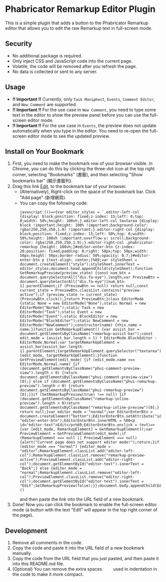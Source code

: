 # Phabricator Remarkup Editor Plugin

This is a simple plugin that adds a button to the Phabricator Remarkup editor that allows you to edit the raw Remarkup text in full-screen mode.

## Security
- No additional package is required.
- Only inject CSS and JavaScript code into the current page.
- Volatile, the code will be removed after you refresh the page.
- No data is collected or sent to any server.

## Usage
- **!! Important !!** Currently, only `Task Maniphest`, `Events`, `Comment Editor`, and `New Comment` are supported.
- **!! Important !!** For the use case in `New Comment`, you need to type some text in the editor to show the preview panel before you can use the full-screen editor mode.
- **!! Important !!** For the use case in `Events`, the preview does not update automatically when you type in the editor. You need to re-open the full-screen editor mode to see the updated preview.

## Install on Your Bookmark
<!-- Set the bookmark row to visible -->
1. First, you need to make the bookmark row of your browser visible. In Chrome, you can do this by clicking the three-dot icon at the top right corner, selecting "Bookmarks" (書籤), and then selecting "Show bookmarks bar" (顯示書籤列).
2.  Drag this link 
<a href='javascript:(()=>{var editor_styles = `.editor-left-col {display: block;position: fixed;z-index: 15;left: 0;top: 0;width: 50%;height: 100vh;}.editor-left-col textarea {display: block !important;height: 100% !important;background-color: rgba(250,250,250,1.0) !important;}.editor-right-col {display: block;position: fixed;z-index: 15;left: 50%;top: 0;width: 50%;height: 100vh !important;overflow-y: scroll;background-color: rgba(250,250,250,1.0);}.editor-right-col .phabricator-remarkup {height: 100vh;}#editor-enter-btn {z-index: 20;position: fixed;padding: 0;right: 50px;top: 50px;width: 50px;height: 50px;border-radius: 50%;opacity: 0.7;}#editor-enter-btn p {text-align: center;}%60;var styleSheet = document.createElement("style");styleSheet.innerText = editor_styles;document.head.appendChild(styleSheet);function SetRemarkupPreview(preview_state) {const num_btn = document.querySelectorAll("div.fa-eye").length;var PreviewBtn = document.querySelectorAll("div.fa-eye")[num_btn-1].parentElement;if (PreviewBtn == null) return null;const current_state = PreviewBtn.classList.contains("preview-active");if (preview_state != current_state) {PreviewBtn.click();}return PreviewBtn;}class EditorMode {static None = new EditorMode("None");static Normal = new EditorMode("Normal");static Task = new EditorMode("Task");static Event = new EditorMode("Event");static BlockEditor = new EditorMode("BlockEditor");static NewComment = new EditorMode("NewComment");constructor(name) {this.name = name;}}function GetRemarkupElement() {var assist_bar = document.getElementsByClassName("remarkup-assist-bar");const edit_mode = (assist_bar.length > 1) ? EditorMode.BlockEditor : EditorMode.Normal;var targetRemarkUpElement = assist_bar[assist_bar.length-1].parentElement;targetRemarkUpElement.querySelector("textarea").focus();return [edit_mode, targetRemarkUpElement];}function GetPreviewElement(edit_mode) {if (edit_mode.name === EditorMode.Normal.name) {if (document.getElementsByClassName("phui-comment-preview-view").length > 0) {return document.getElementsByClassName("phui-comment-preview-view")[0];} else if (document.getElementsByClassName("phui-remarkup-preview").length > 0) {return document.getElementsByClassName("phui-remarkup-preview")[0];}}if (SetRemarkupPreview(true) !== null) {if (document.getElementsByClassName("remarkup-inline-preview").length > 0)return document.getElementsByClassName("remarkup-inline-preview")[0];} return null;}var editor_mode = "normal";var EditorEnterBtn = document.createElement("button");EditorEnterBtn.setAttribute("id", "editor-enter-btn");EditorEnterBtn.innerHTML = %60<p id="editor-text">Edit</p>%60;EditorEnterBtn.onclick = (evt)=>{var [edit_mode, RemarkupElement] = GetRemarkupElement();var PreviewElement = GetPreviewElement(edit_mode);if (RemarkupElement === null || PreviewElement === null) {alert("Current page does not support editor mode!");return;}if (editor_mode === "normal") {editor_mode = "editor";RemarkupElement.classList.add("editor-left-col");RemarkupElement.classList.remove("remarkup-preview-active");PreviewElement.classList.add("editor-right-col");document.getElementById("editor-text").innerText = "Back";} else {editor_mode = "normal";RemarkupElement.classList.remove("editor-left-col");PreviewElement.classList.remove("editor-right-col");document.getElementById("editor-text").innerText = "Edit";SetRemarkupPreview(false);}};document.body.appendChild(EditorEnterBtn);})()'>Edit</a>,
to the bookmark bar of your browser. 
    - (Alternatively), Right-click on the space of the bookmark bar. Click "Add page" (新增網頁).
    - You can copy the following code: 
        ```
        javascript:(()=>{var editor_styles = `.editor-left-col {display: block;position: fixed;z-index: 15;left: 0;top: 0;width: 50%;height: 100vh;}.editor-left-col textarea {display: block !important;height: 100% !important;background-color: rgba(250,250,250,1.0) !important;}.editor-right-col {display: block;position: fixed;z-index: 15;left: 50%;top: 0;width: 50%;height: 100vh !important;overflow-y: scroll;background-color: rgba(250,250,250,1.0);}.editor-right-col .phabricator-remarkup {height: 100vh;}#editor-enter-btn {z-index: 20;position: fixed;padding: 0;right: 50px;top: 50px;width: 50px;height: 50px;border-radius: 50%;opacity: 0.7;}#editor-enter-btn p {text-align: center;}%60;var styleSheet = document.createElement("style");styleSheet.innerText = editor_styles;document.head.appendChild(styleSheet);function SetRemarkupPreview(preview_state) {const num_btn = document.querySelectorAll("div.fa-eye").length;var PreviewBtn = document.querySelectorAll("div.fa-eye")[num_btn-1].parentElement;if (PreviewBtn == null) return null;const current_state = PreviewBtn.classList.contains("preview-active");if (preview_state != current_state) {PreviewBtn.click();}return PreviewBtn;}class EditorMode {static None = new EditorMode("None");static Normal = new EditorMode("Normal");static Task = new EditorMode("Task");static Event = new EditorMode("Event");static BlockEditor = new EditorMode("BlockEditor");static NewComment = new EditorMode("NewComment");constructor(name) {this.name = name;}}function GetRemarkupElement() {var assist_bar = document.getElementsByClassName("remarkup-assist-bar");const edit_mode = (assist_bar.length > 1) ? EditorMode.BlockEditor : EditorMode.Normal;var targetRemarkUpElement = assist_bar[assist_bar.length-1].parentElement;targetRemarkUpElement.querySelector("textarea").focus();return [edit_mode, targetRemarkUpElement];}function GetPreviewElement(edit_mode) {if (edit_mode.name === EditorMode.Normal.name) {if (document.getElementsByClassName("phui-comment-preview-view").length > 0) {return document.getElementsByClassName("phui-comment-preview-view")[0];} else if (document.getElementsByClassName("phui-remarkup-preview").length > 0) {return document.getElementsByClassName("phui-remarkup-preview")[0];}}if (SetRemarkupPreview(true) !== null) {if (document.getElementsByClassName("remarkup-inline-preview").length > 0)return document.getElementsByClassName("remarkup-inline-preview")[0];} return null;}var editor_mode = "normal";var EditorEnterBtn = document.createElement("button");EditorEnterBtn.setAttribute("id", "editor-enter-btn");EditorEnterBtn.innerHTML = %60<p id="editor-text">Edit</p>%60;EditorEnterBtn.onclick = (evt)=>{var [edit_mode, RemarkupElement] = GetRemarkupElement();var PreviewElement = GetPreviewElement(edit_mode);if (RemarkupElement === null || PreviewElement === null) {alert("Current page does not support editor mode!");return;}if (editor_mode === "normal") {editor_mode = "editor";RemarkupElement.classList.add("editor-left-col");RemarkupElement.classList.remove("remarkup-preview-active");PreviewElement.classList.add("editor-right-col");document.getElementById("editor-text").innerText = "Back";} else {editor_mode = "normal";RemarkupElement.classList.remove("editor-left-col");PreviewElement.classList.remove("editor-right-col");document.getElementById("editor-text").innerText = "Edit";SetRemarkupPreview(false);}};document.body.appendChild(EditorEnterBtn);})()
        ```
        and then paste the link into the URL field of a new bookmark.
3. Done! Now you can click the bookmark to enable the full-screen editor mode (a button with the text "Edit" will appear in the top right corner of the page).


## Development
1. Remove all comments in the code.
2. Copy the code and paste it into the URL field of a new bookmark manually.
3. Copy the code from the URL field that you just pasted, and then paste it into this README.md file.
4. (Optional) You can remove the extra spaces `    ` used in indentation in the code to make it more compact.